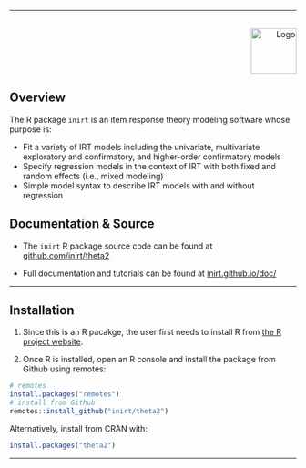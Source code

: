 <!-- Improved compatibility of back to top link: See: https://github.com/othneildrew/Best-README-Template/pull/73 -->
<a name="readme-top"></a>
<!-- PROJECT LOGO -->

---

<br />
<div align="right">
  <a href="https://github.com/inirt/theta2">
    <img src="https://github.com/inirt/.github/blob/master/images/hex-inirt.png" alt="Logo" width="80" height="80">
  </a>
</div>

## Overview

The R package `inirt` is an item response theory modeling software whose purpose is: 

 - Fit a variety of IRT models including the univariate, multivariate exploratory and confirmatory, and higher-order confirmatory models
 - Specify regression models in the context of IRT with both fixed and random effects (i.e., mixed modeling)
 - Simple model syntax to describe IRT models with and without regression

## Documentation & Source

 - The `inirt` R package source code can be found at [github.com/inirt/theta2](https://github.com/inirt/theta2)

 - Full documentation and tutorials can be found at [inirt.github.io/doc/](https://inirt.github.io/doc/)

---

## Installation

1. Since this is an R pacakge, the user first needs to install R from <a href="https://www.r-project.org/">the R project website</a>.

2. Once R is installed, open an R console and install the package from Github using remotes:

``` r
# remotes
install.packages("remotes")
# install from Github
remotes::install_github("inirt/theta2")
```

Alternatively, install from CRAN with:

``` r
install.packages("theta2")
```

---
